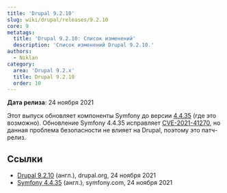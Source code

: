 ```yaml
---
title: 'Drupal 9.2.10'
slug: wiki/drupal/releases/9.2.10
core: 9
metatags:
  title: 'Drupal 9.2.10: Список изменений'
  description: 'Список изменений Drupal 9.2.10.'
authors:
  - Niklan
category:
  area: 'Drupal 9.2.x'
  title: Drupal 9.2.10
  order: 10
---
```


**Дата релиза**: 24 ноября 2021

Этот выпуск обновляет компоненты Symfony до версии [4.4.35](https://symfony.com/blog/symfony-4-4-35-released) (где это возможно). Обновление Symfony 4.4.35 исправляет [CVE-2021-41270](https://symfony.com/cve-2021-41270), но данная проблема безопасности не влияет на Drupal, поэтому это патч-релиз.

## Ссылки

- [Drupal 9.2.10](https://www.drupal.org/project/drupal/releases/9.2.10) (англ.), drupal.org, 24 ноября 2021
- [Symfony 4.4.35](https://symfony.com/blog/symfony-4-4-35-released) (англ.), symfony.com, 24 ноября 2021